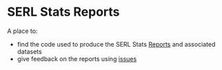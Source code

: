 # SERL Stats Reports

A place to:

 * find the code used to produce the SERL Stats [Reports](https://serl.ac.uk/key-documents/reports/) and associated datasets
 * give feedback on the reports using [issues](https://github.com/smartEnergyResearchLab/SERLStatsReports/issues)
